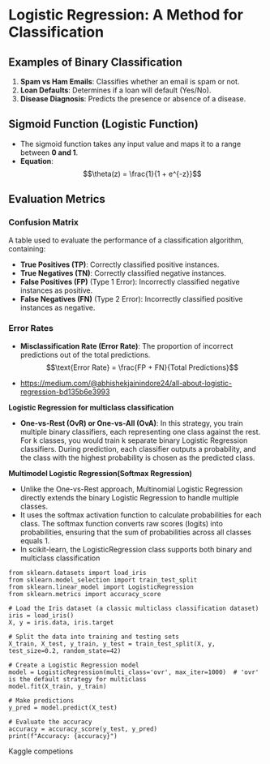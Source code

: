 # Logistic Regression: A Method for Classification

## Examples of Binary Classification
1. **Spam vs Ham Emails**: Classifies whether an email is spam or not.
2. **Loan Defaults**: Determines if a loan will default (Yes/No).
3. **Disease Diagnosis**: Predicts the presence or absence of a disease.

## Sigmoid Function (Logistic Function)
- The sigmoid function takes any input value and maps it to a range between **0 and 1**.
- **Equation**:  
  $$\theta(z) = \frac{1}{1 + e^{-z}}$$  

## Evaluation Metrics
### Confusion Matrix
A table used to evaluate the performance of a classification algorithm, containing:
- **True Positives (TP)**: Correctly classified positive instances.
- **True Negatives (TN)**: Correctly classified negative instances.
- **False Positives (FP)** (Type 1 Error): Incorrectly classified negative instances as positive.
- **False Negatives (FN)** (Type 2 Error): Incorrectly classified positive instances as negative.

### Error Rates
- **Misclassification Rate (Error Rate)**: The proportion of incorrect predictions out of the total predictions.  
  $$\text{Error Rate} = \frac{FP + FN}{Total Predictions}$$

- https://medium.com/@abhishekjainindore24/all-about-logistic-regression-bd135b6e3993

**Logistic Regression for multiclass classification**
- **One-vs-Rest (OvR) or One-vs-All (OvA)**: In this strategy, you train multiple binary classifiers, each representing one class against the rest. For k classes, you would train k separate binary Logistic Regression classifiers. During prediction, each classifier outputs a probability, and the class with the highest probability is chosen as the predicted class.

**Multimodel Logistic Regression(Softmax Regression)**
- Unlike the One-vs-Rest approach, Multinomial Logistic Regression directly extends the binary Logistic Regression to handle multiple classes.
- It uses the softmax activation function to calculate probabilities for each class. The softmax function converts raw scores (logits) into probabilities, ensuring that the sum of probabilities across all classes equals 1.
- In scikit-learn, the LogisticRegression class supports both binary and multiclass classification
```
from sklearn.datasets import load_iris
from sklearn.model_selection import train_test_split
from sklearn.linear_model import LogisticRegression
from sklearn.metrics import accuracy_score

# Load the Iris dataset (a classic multiclass classification dataset)
iris = load_iris()
X, y = iris.data, iris.target

# Split the data into training and testing sets
X_train, X_test, y_train, y_test = train_test_split(X, y, test_size=0.2, random_state=42)

# Create a Logistic Regression model
model = LogisticRegression(multi_class='ovr', max_iter=1000)  # 'ovr' is the default strategy for multiclass
model.fit(X_train, y_train)

# Make predictions
y_pred = model.predict(X_test)

# Evaluate the accuracy
accuracy = accuracy_score(y_test, y_pred)
print(f"Accuracy: {accuracy}")  
```

Kaggle competions 
